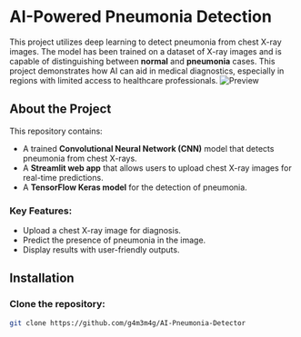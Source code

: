 # AI-Powered Pneumonia Detection

This project utilizes deep learning to detect pneumonia from chest X-ray images. The model has been trained on a dataset of X-ray images and is capable of distinguishing between **normal** and **pneumonia** cases. This project demonstrates how AI can aid in medical diagnostics, especially in regions with limited access to healthcare professionals.
![Preview](https://github.com/user-attachments/assets/ca634e67-b051-4fd8-939a-b2d4a37f7cdd)

## About the Project

This repository contains:
- A trained **Convolutional Neural Network (CNN)** model that detects pneumonia from chest X-rays.
- A **Streamlit web app** that allows users to upload chest X-ray images for real-time predictions.
- A **TensorFlow Keras model** for the detection of pneumonia.

### Key Features:
- Upload a chest X-ray image for diagnosis.
- Predict the presence of pneumonia in the image.
- Display results with user-friendly outputs.

## Installation

### Clone the repository:
```bash
git clone https://github.com/g4m3m4g/AI-Pneumonia-Detector
